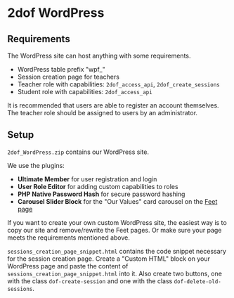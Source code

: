 # 2dof WordPress
## Requirements
The WordPress site can host anything with some requirements.

- WordPress table prefix "wpf_"
- Session creation page for teachers
- Teacher role with capabilities: `2dof_access_api`, `2dof_create_sessions`
- Student role with capabilities: `2dof_access_api`

It is recommended that users are able to register an account themselves.  
The teacher role should be assigned to users by an administrator.

## Setup
`2dof_WordPress.zip` contains our WordPress site.  

We use the plugins:  
- **Ultimate Member** for user registration and login
- **User Role Editor** for adding custom capabilities to roles
- **PHP Native Password Hash** for secure password hashing
- **Carousel Slider Block** for the "Our Values" card carousel on the [Feet page](https://feet.upv.es)

If you want to create your own custom WordPress site, the easiest way is to copy our site and remove/rewrite the Feet pages. Or make sure your page meets the requirements mentioned above.

`sessions_creation_page_snippet.html` contains the code snippet necessary for the session creation page. Create a "Custom HTML" block on your WordPress page and paste the content of `sessions_creation_page_snippet.html` into it. Also create two buttons, one with the class `dof-create-session` and one with the class `dof-delete-old-sessions`.